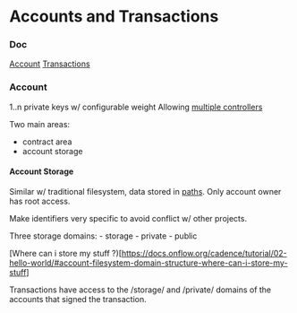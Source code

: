 # Accounts and Transactions

### Doc

[Account](https://docs.onflow.org/cadence/language/accounts)
[Transactions](https://docs.onflow.org/cadence/language/transactions/)

### Account

1..n private keys w/ configurable weight
Allowing [multiple controllers](https://www.coindesk.com/what-is-a-multisignature-crypto-wallet)

Two main areas:

- contract area
- account storage

#### Account Storage

Similar w/ traditional filesystem, data stored in [paths](https://docs.onflow.org/cadence/language/accounts/#paths). Only account owner has root access.

Make identifiers very specific to avoid conflict w/ other projects.

Three storage domains:
    - storage
    - private
    - public

[Where can i store my stuff ?)[https://docs.onflow.org/cadence/tutorial/02-hello-world/#account-filesystem-domain-structure-where-can-i-store-my-stuff]

Transactions have access to the /storage/ and /private/ domains of the accounts that signed the transaction.
